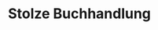 ---
title: "Stolze Buchhandlung"
url: /bad-frankenhausen-kyffhaeuser/stolze-buchhandlung/
shop: Bücher
---